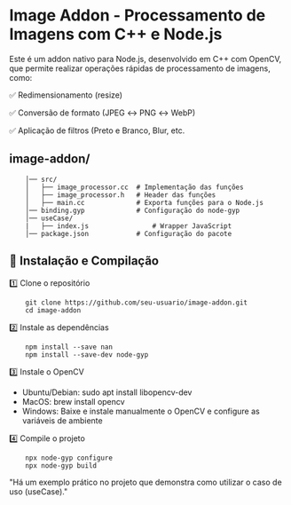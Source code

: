 
# Image Addon - Processamento de Imagens com C++ e Node.js

Este é um addon nativo para Node.js, desenvolvido em C++ com OpenCV, que permite realizar operações rápidas de processamento de imagens, como:

✅ Redimensionamento (resize)

✅ Conversão de formato (JPEG ↔ PNG ↔ WebP)

✅ Aplicação de filtros (Preto e Branco, Blur, etc.




## image-addon/

```
    │── src/
    │   ├── image_processor.cc  # Implementação das funções
    │   ├── image_processor.h   # Header das funções
    │   ├── main.cc             # Exporta funções para o Node.js
    │── binding.gyp             # Configuração do node-gyp
    │── useCase/
    |   ├── index.js                # Wrapper JavaScript
    │── package.json            # Configuração do pacote
```

## 🔧 Instalação e Compilação

1️⃣ Clone o repositório

```
    git clone https://github.com/seu-usuario/image-addon.git
    cd image-addon
```

2️⃣ Instale as dependências

```
    npm install --save nan
    npm install --save-dev node-gyp
```

3️⃣ Instale o OpenCV

- Ubuntu/Debian: sudo apt install libopencv-dev
- MacOS: brew install opencv
- Windows: Baixe e instale manualmente o OpenCV e configure as variáveis de ambiente


4️⃣ Compile o projeto

```
    npx node-gyp configure
    npx node-gyp build
```


"Há um exemplo prático no projeto que demonstra como utilizar o caso de uso (useCase)."
